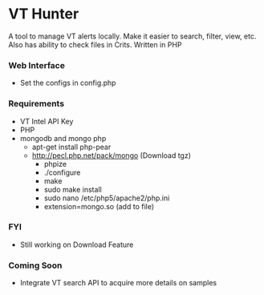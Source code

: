 # VT Hunter
A tool to manage VT alerts locally. Make it easier to search, filter, view, etc.  Also has ability to check files in Crits.  Written in PHP

### Web Interface
  - Set the configs in config.php

### Requirements
  - VT Intel API Key
  - PHP
  - mongodb and mongo php
    - apt-get install php-pear
    - http://pecl.php.net/pack/mongo (Download tgz)
      -  phpize
      -  ./configure
      -  make
      -  sudo make install
      -  sudo nano /etc/php5/apache2/php.ini
      -  extension=mongo.so (add to file)

### FYI
  - Still working on Download Feature

### Coming Soon 
  - Integrate VT search API to acquire more details on samples
